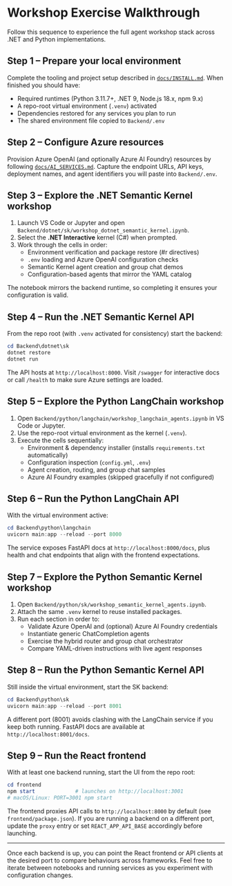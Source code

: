 # Workshop Exercise Walkthrough

Follow this sequence to experience the full agent workshop stack across .NET and Python implementations.

## Step 1 – Prepare your local environment

Complete the tooling and project setup described in [`docs/INSTALL.md`](docs/INSTALL.md). When finished you should have:

- Required runtimes (Python 3.11.7+, .NET 9, Node.js 18.x, npm 9.x)
- A repo-root virtual environment (`.venv`) activated
- Dependencies restored for any services you plan to run
- The shared environment file copied to `Backend/.env`

## Step 2 – Configure Azure resources

Provision Azure OpenAI (and optionally Azure AI Foundry) resources by following [`docs/AI_SERVICES.md`](AI_SERVICES.md). Capture the endpoint URLs, API keys, deployment names, and agent identifiers you will paste into `Backend/.env`.

## Step 3 – Explore the .NET Semantic Kernel workshop

1. Launch VS Code or Jupyter and open `Backend/dotnet/sk/workshop_dotnet_semantic_kernel.ipynb`.
2. Select the **.NET Interactive** kernel (C#) when prompted.
3. Work through the cells in order:
   - Environment verification and package restore (#r directives)
   - `.env` loading and Azure OpenAI configuration checks
   - Semantic Kernel agent creation and group chat demos
   - Configuration-based agents that mirror the YAML catalog

The notebook mirrors the backend runtime, so completing it ensures your configuration is valid.

## Step 4 – Run the .NET Semantic Kernel API

From the repo root (with `.venv` activated for consistency) start the backend:

```powershell
cd Backend\dotnet\sk
dotnet restore
dotnet run
```

The API hosts at `http://localhost:8000`. Visit `/swagger` for interactive docs or call `/health` to make sure Azure settings are loaded.

## Step 5 – Explore the Python LangChain workshop

1. Open `Backend/python/langchain/workshop_langchain_agents.ipynb` in VS Code or Jupyter.
2. Use the repo-root virtual environment as the kernel (`.venv`).
3. Execute the cells sequentially:
   - Environment & dependency installer (installs `requirements.txt` automatically)
   - Configuration inspection (`config.yml`, `.env`)
   - Agent creation, routing, and group chat samples
   - Azure AI Foundry examples (skipped gracefully if not configured)

## Step 6 – Run the Python LangChain API

With the virtual environment active:

```powershell
cd Backend\python\langchain
uvicorn main:app --reload --port 8000
```

The service exposes FastAPI docs at `http://localhost:8000/docs`, plus health and chat endpoints that align with the frontend expectations.

## Step 7 – Explore the Python Semantic Kernel workshop

1. Open `Backend/python/sk/workshop_semantic_kernel_agents.ipynb`.
2. Attach the same `.venv` kernel to reuse installed packages.
3. Run each section in order to:
   - Validate Azure OpenAI and (optional) Azure AI Foundry credentials
   - Instantiate generic ChatCompletion agents
   - Exercise the hybrid router and group chat orchestrator
   - Compare YAML-driven instructions with live agent responses

## Step 8 – Run the Python Semantic Kernel API

Still inside the virtual environment, start the SK backend:

```powershell
cd Backend\python\sk
uvicorn main:app --reload --port 8001
```

A different port (8001) avoids clashing with the LangChain service if you keep both running. FastAPI docs are available at `http://localhost:8001/docs`.

## Step 9 – Run the React frontend

With at least one backend running, start the UI from the repo root:

```powershell
cd frontend
npm start             # launches on http://localhost:3001
# macOS/Linux: PORT=3001 npm start
```

The frontend proxies API calls to `http://localhost:8000` by default (see `frontend/package.json`). If you are running a backend on a different port, update the `proxy` entry or set `REACT_APP_API_BASE` accordingly before launching.

---

Once each backend is up, you can point the React frontend or API clients at the desired port to compare behaviours across frameworks. Feel free to iterate between notebooks and running services as you experiment with configuration changes.
